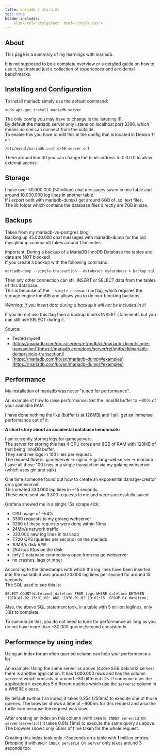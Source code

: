 ```yaml
---
title: mariadb | shira.at
toc: true
header-includes:
    <link rel="stylesheet" href="/style.css">
---
```



## About

This page is a summary of my learnings with mariadb.

It is not supposed to be a complete overview or a detailed guide on how to use it, but instead just a collection of experiences and accidental benchmarks.


## Installing and Configuration

To install mariadb simply use the default command:

    sudo apt-get install mariadb-server

The only config you may have to change is the listening IP.  
By default the mariadb server only listens on localhost port 3306, which means no one can connect from the outside.  
To enable this you have to edit this in the config that is located in Debian 11 at:

    /etc/mysql/mariadb.conf.d/50-server.cnf

There around line 30 you can change the bind-address to 0.0.0.0 to allow external access.


## Storage

I have over 50.000.000 (50million) chat messages saved in one table and around 10.000.000 log lines in another table.  
If i export both with mariadb-dump I get around 6GB of .sql text files.  
The lib folder which contains the database files directly are 7GB in size.


## Backups

Taken from my mariadb-vs-postgres blog:  
Backing up 45.000.000 chat messages with mariadb-dump (or the old mysqldump command) takes around 1.5minutes.

Important: During a backup of a MariaDB InnoDB Database the tables and data are NOT blocked!  
If you create a backup with the following command:

    mariadb-dump --single-transaction --databases mydatabase > backup.sql

Then any other connection can still INSERT or SELECT data from the tables of this database.  
This is because of the `--single-transaction` flag, which requires the storage engine InnoDB and allows you to do non-blocking backups.  

*Warning: If you insert data during a backup it will not be included in it!*

If you do not use this flag then a backup blocks INSERT statements but you can still use SELECT during it.

Source:

 - Tested myself
 - [https://mariadb.com/docs/server/ref/mdb/cli/mariadb-dump/single-transaction/](https://mariadb.com/docs/server/ref/mdb/cli/mariadb-dump/single-transaction/)
 - [https://mariadb.com/kb/en/mariadb-dump/#examples](https://mariadb.com/kb/en/mariadb-dump/#examples)


## Performance

My installation of mariadb was never "tuned for performance".  

An example of how to raise performance: Set the InnoDB buffer to ~80% of your available RAM.

I have done nothing the like (buffer is at 128MB) and I still get an immense performance out of it.

**A short story about an accidental database benchmark:**

I am currently storing logs for gameservers.  
The server for storing this has 4 CPU cores and 8GB of RAM with 128MB of that being InnoDB buffer.  
They send me logs in 100 lines per request.  
The request flow is: gameserver -> nginx -> golang-webserver -> mariadb  
I save all those 100 lines in a single transaction via my golang webserver (which uses gin and sqlx)

One time someone found out how to create an exponential damage-creator on a gameserver.  
This created 330.000 log lines in ~15 seconds.  
These were sent via 3.300 requests to me and were successfully saved.

Grafana showed me in a single 15s scrape-tick:

 - CPU usage of ~54%
 - 3300 requests to my golang webserver
 - 3260 of these requests were done within 10ms
 - 24Mb/s network traffic
 - 330.000 new log lines in mariadb
 - 7.720 QPS (queries per second) on the mariadb
 - 10MB/s disk R/W
 - 254 io/s IOps on the disk
 - only 2 database connections open from my go webserver
 - no crashes, lags or other

According to the timestamps with which the log lines have been inserted into the mariadb it was around 20.000 log lines per second for around 15 seconds.  
The SQL used to see this is:

    SELECT COUNT(datetime),datetime FROM logs WHERE datetime BETWEEN '1970-01-02 13:01:00' AND '1970-01-02 13:02:15' GROUP BY datetime;

Also, the above SQL statement took, in a table with 5 million loglines, only 3.8s to complete.

To summarize this, you do not need to tune for performance as long as you do not have more than ~30.000 queries/second consistently.


## Performance by using index

Using an index for an often queried column can help your performance a lot.

An example:
Using the same server as above (4core 8GB debian12 server) there is another application. It has 1.000.000 rows and has the column `serverid` which consists of around ~30 different IDs. If someone uses the application it executes 5 different queries which use the `serverid` column in a WHERE clause.

By default (without an index) it takes 0.25s (250ms) to execute one of those queries. The browser shows a time of ~600ms for this request and also the turtle icon because the request was slow.

After creating an index on this column (with `CREATE INDEX serverid ON server(serverid)`) it takes 0.01s (1ms) to execute the same query as above. The browser shows only 50ms of time taken for the whole request.

Creating this index took only ~3seconds on a table with 1 million entries. Dropping it with `DROP INDEX serverid ON server` only takes around 3 seconds too.


